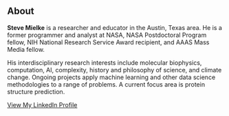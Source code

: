 ## About
<b>Steve Mielke</b> is a researcher and educator in the Austin, Texas area. He is a former programmer and analyst at NASA, NASA Postdoctoral Program fellow, NIH National Research Service Award recipient, and AAAS Mass Media fellow. 

His interdisciplinary research interests include molecular biophysics, computation, AI, complexity, history and philosophy of science, and climate change. Ongoing projects apply machine learning and other data science methodologies to a range of problems. A current focus area is protein structure prediction.

<a href="https://www.linkedin.com/in/steven-mielke/">View My LinkedIn Profile</a>

<!--<a href="https://www.researchgate.net/profile/Steven_Mielke2">View My ResearchGate Profile</a>-->



